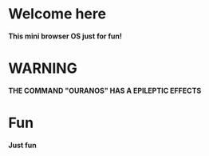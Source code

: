 # Welcome here
**This mini browser OS just for fun!**

# WARNING
**THE COMMAND "OURANOS" HAS A EPILEPTIC EFFECTS**

# Fun
**Just fun**
